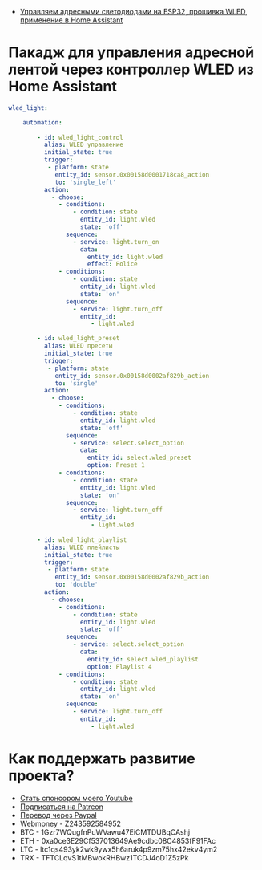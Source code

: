 * [Управляем адресными светодиодами на ESP32, прошивка WLED, применение в Home Assistant](https://youtu.be/QrwpbsMGq_s)

# Пакадж для управления адресной лентой через контроллер WLED из Home Assistant


```yaml
wled_light:

    automation:
    
        - id: wled_light_control
          alias: WLED управление
          initial_state: true
          trigger:       
           - platform: state
             entity_id: sensor.0x00158d0001718ca8_action
             to: 'single_left'
          action:
            - choose:
              - conditions:
                  - condition: state
                    entity_id: light.wled
                    state: 'off'
                sequence:
                  - service: light.turn_on
                    data:
                      entity_id: light.wled
                      effect: Police
              - conditions:
                  - condition: state
                    entity_id: light.wled
                    state: 'on'
                sequence:
                  - service: light.turn_off
                    entity_id: 
                       - light.wled

        - id: wled_light_preset
          alias: WLED пресеты
          initial_state: true
          trigger:       
           - platform: state
             entity_id: sensor.0x00158d0002af829b_action
             to: 'single'
          action:
            - choose:
              - conditions:
                  - condition: state
                    entity_id: light.wled
                    state: 'off'
                sequence:
                  - service: select.select_option
                    data:
                      entity_id: select.wled_preset
                      option: Preset 1
              - conditions:
                  - condition: state
                    entity_id: light.wled
                    state: 'on'
                sequence:
                  - service: light.turn_off
                    entity_id: 
                       - light.wled
                       
        - id: wled_light_playlist
          alias: WLED плейлисты
          initial_state: true
          trigger:       
           - platform: state
             entity_id: sensor.0x00158d0002af829b_action
             to: 'double'
          action:
            - choose:
              - conditions:
                  - condition: state
                    entity_id: light.wled
                    state: 'off'
                sequence:
                  - service: select.select_option
                    data:
                      entity_id: select.wled_playlist
                      option: Playlist 4
              - conditions:
                  - condition: state
                    entity_id: light.wled
                    state: 'on'
                sequence:
                  - service: light.turn_off
                    entity_id: 
                       - light.wled
```

# Как поддержать развитие проекта?
* [Стать спонсором моего Youtube](http://kvazis.link/sponsorship)
* [Подписаться на Patreon](http://kvazis.link/patreon)
* [Перевод через Paypal](http://kvazis.link/paypal)
* Webmoney - Z243592584952
* BTC - 1Gzr7WQugfnPuWVawu47EiCMTDUBqCAshj
* ETH - 0xa0ce3E29Cf537013649Ae9cdbc08C4853fF91FAc
* LTC - ltc1qs493yk2wk9ywx5h6aruk4p9zm75hx42ekv4ym2
* TRX - TFTCLqvS1tMBwokRHBwz1TCDJ4oD1Z5zPk